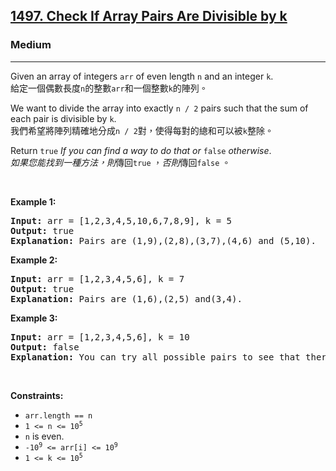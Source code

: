 <h2><a href="https://leetcode.com/problems/check-if-array-pairs-are-divisible-by-k/">1497. Check If Array Pairs Are Divisible by k</a></h2><h3>Medium</h3><hr><div><p data-immersive-translate-walked="27d7ff81-9848-40a5-a02c-4a44ebde0d36" data-immersive-translate-paragraph="1">Given an array of integers <code data-immersive-translate-walked="27d7ff81-9848-40a5-a02c-4a44ebde0d36">arr</code> of even length <code data-immersive-translate-walked="27d7ff81-9848-40a5-a02c-4a44ebde0d36">n</code> and an integer <code data-immersive-translate-walked="27d7ff81-9848-40a5-a02c-4a44ebde0d36">k</code>.<font class="notranslate immersive-translate-target-wrapper" data-immersive-translate-translation-element-mark="1" lang="zh-TW"><br><font class="notranslate immersive-translate-target-translation-theme-none immersive-translate-target-translation-block-wrapper-theme-none immersive-translate-target-translation-block-wrapper" data-immersive-translate-translation-element-mark="1"><font class="notranslate immersive-translate-target-inner immersive-translate-target-translation-theme-none-inner" data-immersive-translate-translation-element-mark="1">給定一個偶數長度<code data-immersive-translate-walked="27d7ff81-9848-40a5-a02c-4a44ebde0d36">n</code>的整數<code data-immersive-translate-walked="27d7ff81-9848-40a5-a02c-4a44ebde0d36">arr</code>和一個整數<code data-immersive-translate-walked="27d7ff81-9848-40a5-a02c-4a44ebde0d36">k</code>的陣列。</font></font></font></p>

<p data-immersive-translate-walked="27d7ff81-9848-40a5-a02c-4a44ebde0d36" data-immersive-translate-paragraph="1">We want to divide the array into exactly <code data-immersive-translate-walked="27d7ff81-9848-40a5-a02c-4a44ebde0d36">n / 2</code> pairs such that the sum of each pair is divisible by <code data-immersive-translate-walked="27d7ff81-9848-40a5-a02c-4a44ebde0d36">k</code>.<font class="notranslate immersive-translate-target-wrapper" data-immersive-translate-translation-element-mark="1" lang="zh-TW"><br><font class="notranslate immersive-translate-target-translation-theme-none immersive-translate-target-translation-block-wrapper-theme-none immersive-translate-target-translation-block-wrapper" data-immersive-translate-translation-element-mark="1"><font class="notranslate immersive-translate-target-inner immersive-translate-target-translation-theme-none-inner" data-immersive-translate-translation-element-mark="1">我們希望將陣列精確地分成<code data-immersive-translate-walked="27d7ff81-9848-40a5-a02c-4a44ebde0d36">n / 2</code>對，使得每對的總和可以被<code data-immersive-translate-walked="27d7ff81-9848-40a5-a02c-4a44ebde0d36">k</code>整除。</font></font></font></p>

<p data-immersive-translate-walked="27d7ff81-9848-40a5-a02c-4a44ebde0d36" data-immersive-translate-paragraph="1">Return <code data-immersive-translate-walked="27d7ff81-9848-40a5-a02c-4a44ebde0d36">true</code><em data-immersive-translate-walked="27d7ff81-9848-40a5-a02c-4a44ebde0d36"> If you can find a way to do that or </em><code data-immersive-translate-walked="27d7ff81-9848-40a5-a02c-4a44ebde0d36">false</code><em data-immersive-translate-walked="27d7ff81-9848-40a5-a02c-4a44ebde0d36"> otherwise</em>.<font class="notranslate immersive-translate-target-wrapper" data-immersive-translate-translation-element-mark="1" lang="zh-TW"><br><font class="notranslate immersive-translate-target-translation-theme-none immersive-translate-target-translation-block-wrapper-theme-none immersive-translate-target-translation-block-wrapper" data-immersive-translate-translation-element-mark="1"><font class="notranslate immersive-translate-target-inner immersive-translate-target-translation-theme-none-inner" data-immersive-translate-translation-element-mark="1"><em data-immersive-translate-walked="27d7ff81-9848-40a5-a02c-4a44ebde0d36">如果您能找到一種方法，則</em>傳回<code data-immersive-translate-walked="27d7ff81-9848-40a5-a02c-4a44ebde0d36">true</code> ，<em data-immersive-translate-walked="27d7ff81-9848-40a5-a02c-4a44ebde0d36">否則</em>傳回<code data-immersive-translate-walked="27d7ff81-9848-40a5-a02c-4a44ebde0d36">false</code> 。</font></font></font></p>

<p>&nbsp;</p>
<p><strong class="example">Example 1:</strong></p>

<pre><strong>Input:</strong> arr = [1,2,3,4,5,10,6,7,8,9], k = 5
<strong>Output:</strong> true
<strong>Explanation:</strong> Pairs are (1,9),(2,8),(3,7),(4,6) and (5,10).
</pre>

<p><strong class="example">Example 2:</strong></p>

<pre><strong>Input:</strong> arr = [1,2,3,4,5,6], k = 7
<strong>Output:</strong> true
<strong>Explanation:</strong> Pairs are (1,6),(2,5) and(3,4).
</pre>

<p><strong class="example">Example 3:</strong></p>

<pre><strong>Input:</strong> arr = [1,2,3,4,5,6], k = 10
<strong>Output:</strong> false
<strong>Explanation:</strong> You can try all possible pairs to see that there is no way to divide arr into 3 pairs each with sum divisible by 10.
</pre>

<p>&nbsp;</p>
<p><strong>Constraints:</strong></p>

<ul>
	<li><code>arr.length == n</code></li>
	<li><code>1 &lt;= n &lt;= 10<sup>5</sup></code></li>
	<li><code>n</code> is even.</li>
	<li><code>-10<sup>9</sup> &lt;= arr[i] &lt;= 10<sup>9</sup></code></li>
	<li><code>1 &lt;= k &lt;= 10<sup>5</sup></code></li>
</ul>
</div>
